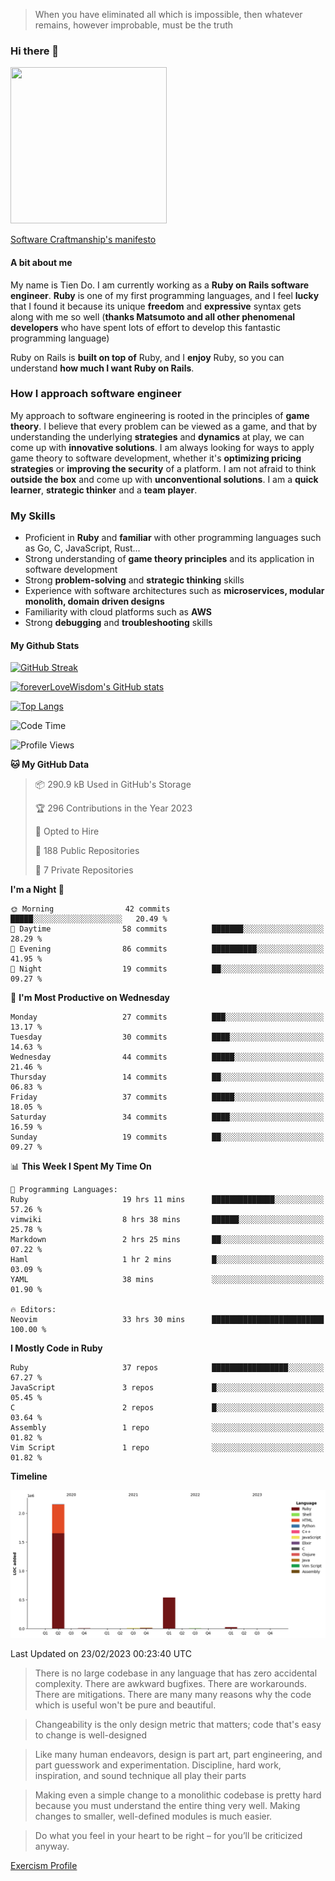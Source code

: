 > When you have eliminated all which is impossible, then whatever remains, however improbable, must be the truth
### Hi there 👋

<!--
**foreverLoveWisdom/foreverLoveWisdom** is a ✨ _special_ ✨ repository because its `README.md` (this file) appears on your GitHub profile.

Here are some ideas to get you started:

- 🔭 I’m currently working on ...
- 🌱 I’m currently learning ...
- 👯 I’m looking to collaborate on ...
- 🤔 I’m looking for help with ...
- 💬 Ask me about ...
- 📫 How to reach me: ...
- 😄 Pronouns: ...
- ⚡ Fun fact: ...
-->

<img src="https://codecondo.com/wp-content/uploads/2017/09/railslogo.png" width="250" height="250">

[Software Craftmanship's manifesto](http://manifesto.softwarecraftsmanship.org/)

#### A bit about me
My name is Tien Do. I am currently working as a **Ruby on Rails software engineer**. **Ruby** is one of my first programming languages, and I feel **lucky** that I found it because its unique **freedom** and **expressive** syntax gets along with me so well (**thanks Matsumoto and all other phenomenal developers** who have spent lots of effort to develop this fantastic programming language)

Ruby on Rails is **built on top of** Ruby, and I **enjoy** Ruby, so you can understand **how much I want Ruby on Rails**.

### How I approach software engineer
My approach to software engineering is rooted in the principles of **game theory**. I believe that every problem can be viewed as a game, and that by understanding the underlying **strategies** and **dynamics** at play, we can come up with **innovative solutions**. I am always looking for ways to apply game theory to software development, whether it's **optimizing pricing strategies** or **improving the security** of a platform. I am not afraid to think **outside the box** and come up with **unconventional solutions**. I am a **quick learner**, **strategic thinker** and a **team player**.

### My Skills
- Proficient in **Ruby** and **familiar** with other programming languages such as Go, C, JavaScript, Rust...
- Strong understanding of **game theory principles** and its application in software development
- Strong **problem-solving** and **strategic thinking** skills
- Experience with software architectures such as **microservices, modular monolith, domain driven designs**
- Familiarity with cloud platforms such as **AWS**
- Strong **debugging** and **troubleshooting** skills

#### My Github Stats

[![GitHub Streak](https://github-readme-streak-stats.herokuapp.com/?user=foreverLoveWisdom&theme=dracula)](https://git.io/streak-stats)
&nbsp;
&nbsp;

[![foreverLoveWisdom's GitHub stats](https://github-readme-stats.vercel.app/api?username=foreverLoveWisdom&show_icons=true&theme=react&count_private=true)](https://github.com/anuraghazra/github-readme-stats)

[![Top Langs](https://github-readme-stats.vercel.app/api/top-langs/?username=foreverLoveWisdom&show_icons=true&theme=vue-dark)](https://github.com/anuraghazra/github-readme-stats)

<!--START_SECTION:waka-->
![Code Time](http://img.shields.io/badge/Code%20Time-1%2C679%20hrs%204%20mins-blue)

![Profile Views](http://img.shields.io/badge/Profile%20Views-0-blue)

**🐱 My GitHub Data** 

> 📦 290.9 kB Used in GitHub's Storage 
 > 
> 🏆 296 Contributions in the Year 2023
 > 
> 💼 Opted to Hire
 > 
> 📜 188 Public Repositories 
 > 
> 🔑 7 Private Repositories 
 > 
**I'm a Night 🦉** 

```text
🌞 Morning                42 commits          █████░░░░░░░░░░░░░░░░░░░░   20.49 % 
🌆 Daytime                58 commits          ███████░░░░░░░░░░░░░░░░░░   28.29 % 
🌃 Evening                86 commits          ██████████░░░░░░░░░░░░░░░   41.95 % 
🌙 Night                  19 commits          ██░░░░░░░░░░░░░░░░░░░░░░░   09.27 % 
```
📅 **I'm Most Productive on Wednesday** 

```text
Monday                   27 commits          ███░░░░░░░░░░░░░░░░░░░░░░   13.17 % 
Tuesday                  30 commits          ████░░░░░░░░░░░░░░░░░░░░░   14.63 % 
Wednesday                44 commits          █████░░░░░░░░░░░░░░░░░░░░   21.46 % 
Thursday                 14 commits          ██░░░░░░░░░░░░░░░░░░░░░░░   06.83 % 
Friday                   37 commits          █████░░░░░░░░░░░░░░░░░░░░   18.05 % 
Saturday                 34 commits          ████░░░░░░░░░░░░░░░░░░░░░   16.59 % 
Sunday                   19 commits          ██░░░░░░░░░░░░░░░░░░░░░░░   09.27 % 
```


📊 **This Week I Spent My Time On** 

```text
💬 Programming Languages: 
Ruby                     19 hrs 11 mins      ██████████████░░░░░░░░░░░   57.26 % 
vimwiki                  8 hrs 38 mins       ██████░░░░░░░░░░░░░░░░░░░   25.78 % 
Markdown                 2 hrs 25 mins       ██░░░░░░░░░░░░░░░░░░░░░░░   07.22 % 
Haml                     1 hr 2 mins         █░░░░░░░░░░░░░░░░░░░░░░░░   03.09 % 
YAML                     38 mins             ░░░░░░░░░░░░░░░░░░░░░░░░░   01.90 % 

🔥 Editors: 
Neovim                   33 hrs 30 mins      █████████████████████████   100.00 % 
```

**I Mostly Code in Ruby** 

```text
Ruby                     37 repos            █████████████████░░░░░░░░   67.27 % 
JavaScript               3 repos             █░░░░░░░░░░░░░░░░░░░░░░░░   05.45 % 
C                        2 repos             █░░░░░░░░░░░░░░░░░░░░░░░░   03.64 % 
Assembly                 1 repo              ░░░░░░░░░░░░░░░░░░░░░░░░░   01.82 % 
Vim Script               1 repo              ░░░░░░░░░░░░░░░░░░░░░░░░░   01.82 % 
```



**Timeline**

![Lines of Code chart](https://raw.githubusercontent.com/foreverLoveWisdom/foreverLoveWisdom/main/assets/bar_graph.png)


 Last Updated on 23/02/2023 00:23:40 UTC
<!--END_SECTION:waka-->


> There is no large codebase in any language that has zero accidental complexity. There are awkward bugfixes. There are workarounds. There are mitigations.
> There are many many reasons why the code which is useful won't be pure and beautiful.

> Changeability is the only design metric that matters; code that's easy to change is well-designed

> Like many human endeavors, design is part art, part engineering, and part guesswork and experimentation. Discipline, hard work, inspiration, and sound technique all play their parts

> Mak­ing even a sim­ple change to a mono­lith­ic code­base is pret­ty hard because you must under­stand the entire thing very well. Mak­ing changes to small­er, well-defined mod­ules is much easier.
 
 > Do what you feel in your heart to be right – for you’ll be criticized anyway.
 
[Exercism Profile](https://exercism.org/profiles/foreverLoveWisdom)

